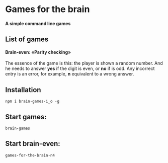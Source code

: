 # Games for the brain
#### A simple command line games
## List of games
#### Brain-even: «Parity checking»
The essence of the game is this: the player is shown a random number. And he needs to answer **yes** if the digit is even, or **no** if is odd.
Any incorrect entry is an error, for example, **n** equivalent to a wrong answer.
## Installation
```npm i brain-games-i_o -g```
## Start games:
``` brain-games ```
## Start brain-even:
```games-for-the-brain-n4```
